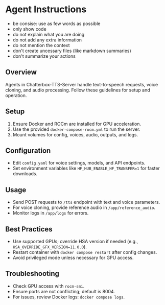 # Agent Instructions

- be consise: use as few words as possible
- only show code
- do not explain what you are doing
- do not add any extra information
- do not mention the context
- don't create uncessary files (like markdown summaries)
- don't summarize your actions

## Overview
Agents in Chatterbox-TTS-Server handle text-to-speech requests, voice cloning, and audio processing. Follow these guidelines for setup and operation.

## Setup
1. Ensure Docker and ROCm are installed for GPU acceleration.
2. Use the provided `docker-compose-rocm.yml` to run the server.
3. Mount volumes for config, voices, audio, outputs, and logs.

## Configuration
- Edit `config.yaml` for voice settings, models, and API endpoints.
- Set environment variables like `HF_HUB_ENABLE_HF_TRANSFER=1` for faster downloads.

## Usage
- Send POST requests to `/tts` endpoint with text and voice parameters.
- For voice cloning, provide reference audio in `/app/reference_audio`.
- Monitor logs in `/app/logs` for errors.

## Best Practices
- Use supported GPUs; override HSA version if needed (e.g., `HSA_OVERRIDE_GFX_VERSION=11.0.0`).
- Restart container with `docker compose restart` after config changes.
- Avoid privileged mode unless necessary for GPU access.

## Troubleshooting
- Check GPU access with `rocm-smi`.
- Ensure ports are not conflicting; default is 8004.
- For issues, review Docker logs: `docker compose logs`.
